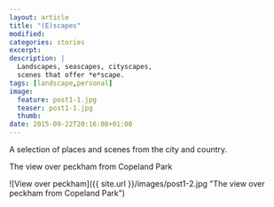 ```yaml
---
layout: article
title: "(E)scapes"
modified:
categories: stories
excerpt:
description: |
  Landscapes, seascapes, cityscapes,   
  scenes that offer *e*scape.
tags: [landscape,personal]
image:
  feature: post1-1.jpg
  teaser: post1-1.jpg
  thumb: 
date: 2015-09-22T20:16:08+01:00
---
```

A selection of places and scenes from the city and country.

The view over peckham from Copeland Park

![View over peckham]({{ site.url }}/images/post1-2.jpg "The view over peckham from Copeland Park")
